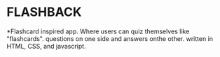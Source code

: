 # FLASHBACK

*Flashcard inspired app. Where users can quiz themselves like "flashcards".
 questions on one side and answers onthe other.
written in HTML, CSS, and javascript.

